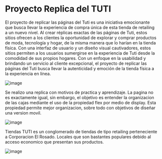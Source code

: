<h1>Proyecto Replica del TUTI</h1>
<p>
  El proyecto de replicar las páginas del Tuti es una iniciativa emocionante que busca llevar la experiencia de compra única de esta tienda de retailing a un nuevo nivel. Al crear réplicas exactas de las páginas de Tuti, estos sitios ofrecen a los clientes la oportunidad de explorar y comprar productos de moda, tecnología y hogar, de la misma manera que lo harían en la tienda física. Con una interfaz de usuario y un diseño visual cautivadores, estos sitios permiten a los usuarios sumergirse en la experiencia de Tuti desde la comodidad de sus propios hogares. Con un enfoque en la usabilidad y brindando un servicio al cliente excepcional, el proyecto de replicar las páginas del Tuti busca llevar la autenticidad y emoción de la tienda física a la experiencia en línea.
</p>

![image](https://github.com/GabrielPerlaza/Proyecto-Replica-TUTI/assets/122389457/b7e37bca-70e6-4c34-a935-cc2f3ecdb408)

<p>
  Se realizo una replica con motivos de practica y aprendizaje. La pagina no es exactamente igual, sin embargo, el objetivo es entender la organizacion de las cajas mediante el uso de la propiedad flex por medio de display. Esta propiedad permite mejor organizacion, sobre todo con objetivos de diseñar una version movil.
</p>

![image](https://github.com/GabrielPerlaza/Proyecto-Replica-TUTI/assets/122389457/a26fe3ec-5a32-4753-a305-daed47013dc8)
<p>
  Tiendas TUTI es un conglomerado de tiendas de tipo retailing perteneciente a Corporacion El Rosado. Locales que son bastantes populares debido al acceso economico que presentan sus productos. 
</p>

![image](https://github.com/GabrielPerlaza/Proyecto-Replica-TUTI/assets/122389457/4320a94a-d3d4-48e4-ac05-2fcc314a4582)



